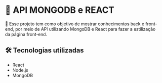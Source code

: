 # 📌 API MONGODB e REACT

🚀 Esse projeto tem como objetivo de mostrar conhecimentos back e front-end, por meio de API utilizando MongoDB e React para fazer a estilização da página front-end.

## 🛠 Tecnologias utilizadas
- React
- Node.js
- MongoDB
